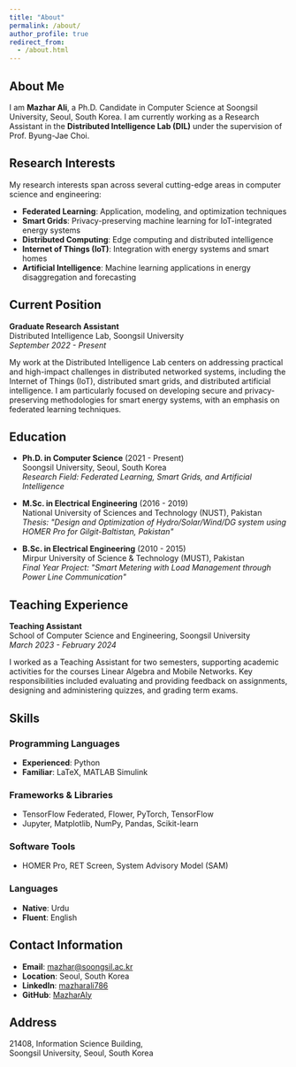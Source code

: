 ```yaml
---
title: "About"
permalink: /about/
author_profile: true
redirect_from:
  - /about.html
---
```


## About Me

I am **Mazhar Ali**, a Ph.D. Candidate in Computer Science at Soongsil University, Seoul, South Korea. I am currently working as a Research Assistant in the **Distributed Intelligence Lab (DIL)** under the supervision of Prof. Byung-Jae Choi.

## Research Interests

My research interests span across several cutting-edge areas in computer science and engineering:

- **Federated Learning**: Application, modeling, and optimization techniques
- **Smart Grids**: Privacy-preserving machine learning for IoT-integrated energy systems
- **Distributed Computing**: Edge computing and distributed intelligence
- **Internet of Things (IoT)**: Integration with energy systems and smart homes
- **Artificial Intelligence**: Machine learning applications in energy disaggregation and forecasting

## Current Position

**Graduate Research Assistant**  
Distributed Intelligence Lab, Soongsil University  
*September 2022 - Present*

My work at the Distributed Intelligence Lab centers on addressing practical and high-impact challenges in distributed networked systems, including the Internet of Things (IoT), distributed smart grids, and distributed artificial intelligence. I am particularly focused on developing secure and privacy-preserving methodologies for smart energy systems, with an emphasis on federated learning techniques.

## Education

- **Ph.D. in Computer Science** (2021 - Present)  
  Soongsil University, Seoul, South Korea  
  *Research Field: Federated Learning, Smart Grids, and Artificial Intelligence*

- **M.Sc. in Electrical Engineering** (2016 - 2019)  
  National University of Sciences and Technology (NUST), Pakistan  
  *Thesis: "Design and Optimization of Hydro/Solar/Wind/DG system using HOMER Pro for Gilgit-Baltistan, Pakistan"*

- **B.Sc. in Electrical Engineering** (2010 - 2015)  
  Mirpur University of Science & Technology (MUST), Pakistan  
  *Final Year Project: "Smart Metering with Load Management through Power Line Communication"*

## Teaching Experience

**Teaching Assistant**  
School of Computer Science and Engineering, Soongsil University  
*March 2023 - February 2024*

I worked as a Teaching Assistant for two semesters, supporting academic activities for the courses Linear Algebra and Mobile Networks. Key responsibilities included evaluating and providing feedback on assignments, designing and administering quizzes, and grading term exams.

## Skills

### Programming Languages
- **Experienced**: Python
- **Familiar**: LaTeX, MATLAB Simulink

### Frameworks & Libraries
- TensorFlow Federated, Flower, PyTorch, TensorFlow
- Jupyter, Matplotlib, NumPy, Pandas, Scikit-learn

### Software Tools
- HOMER Pro, RET Screen, System Advisory Model (SAM)

### Languages
- **Native**: Urdu
- **Fluent**: English

## Contact Information

- **Email**: mazhar@soongsil.ac.kr
- **Location**: Seoul, South Korea
- **LinkedIn**: [mazharali786](https://www.linkedin.com/in/mazharali786)
- **GitHub**: [MazharAly](https://github.com/MazharAly)

## Address

21408, Information Science Building,  
Soongsil University, Seoul, South Korea
